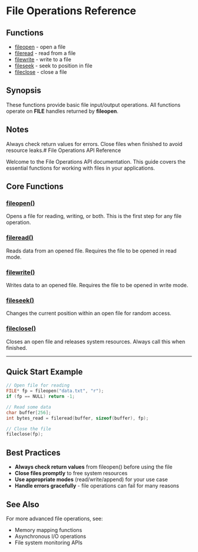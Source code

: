 # File Operations Reference

## Functions

- [fileopen](fileopen.md) - open a file
- [fileread](fileread.md) - read from a file  
- [filewrite](filewrite.md) - write to a file
- [fileseek](fileseek.md) - seek to position in file
- [fileclose](fileclose.md) - close a file

## Synopsis

These functions provide basic file input/output operations. All functions operate on **FILE** handles returned by **fileopen**.

## Notes

Always check return values for errors. Close files when finished to avoid resource leaks.# File Operations API Reference

Welcome to the File Operations API documentation. This guide covers the essential functions for working with files in your applications.

## Core Functions

### [fileopen()](fileopen.md)
Opens a file for reading, writing, or both. This is the first step for any file operation.

### [fileread()](fileread.md) 
Reads data from an opened file. Requires the file to be opened in read mode.

### [filewrite()](filewrite.md)
Writes data to an opened file. Requires the file to be opened in write mode.

### [fileseek()](fileseek.md)
Changes the current position within an open file for random access.

### [fileclose()](fileclose.md)
Closes an open file and releases system resources. Always call this when finished.

---

## Quick Start Example

```c
// Open file for reading
FILE* fp = fileopen("data.txt", "r");
if (fp == NULL) return -1;

// Read some data
char buffer[256];
int bytes_read = fileread(buffer, sizeof(buffer), fp);

// Close the file
fileclose(fp);
```

## Best Practices

- **Always check return values** from fileopen() before using the file
- **Close files promptly** to free system resources
- **Use appropriate modes** (read/write/append) for your use case
- **Handle errors gracefully** - file operations can fail for many reasons

## See Also

For more advanced file operations, see:
- Memory mapping functions
- Asynchronous I/O operations  
- File system monitoring APIs